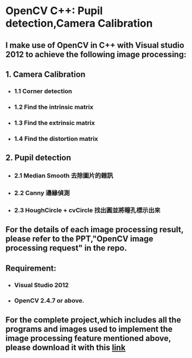 # OpenCV C++: Pupil detection,Camera Calibration 
## I make use of OpenCV in C++ with Visual studio 2012 to achieve the following image processing:
## 1. Camera Calibration
- ### 1.1 Corner detection 
- ### 1.2 Find the intrinsic matrix 
- ### 1.3 Find the extrinsic matrix 
- ### 1.4 Find the distortion matrix  
## 2. Pupil detection    
   - ### 2.1 Median Smooth  去除圖片的雜訊 
   - ### 2.2 Canny  邊緣偵測 
   - ### 2.3 HoughCircle + cvCircle  找出圓並將瞳孔標示出來 



   
## For the details of each image processing result, please refer to the PPT,"OpenCV image processing request" in the repo.
## Requirement:
- ### Visual Studio 2012
- ### OpenCV 2.4.7 or above.
## For the complete project,which includes all the programs and images used to implement the image processing feature mentioned above, please download it with this [link](https://drive.google.com/file/d/122HTNpz-vxVXkmRNVxtYO-x0qc3-SHqb/view?usp=sharing)
